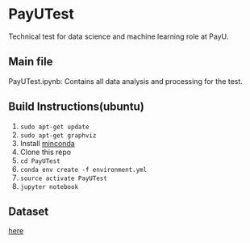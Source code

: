 # PayUTest
Technical test for data science and machine learning role at PayU.

## Main file

PayUTest.ipynb: Contains all data analysis and processing for the test.

## Build Instructions(ubuntu)

1. `sudo apt-get update`
2. `sudo apt-get graphviz`
3. Install [minconda](https://conda.io/miniconda.html)
4. Clone this repo
5. `cd PayUTest`
6. `conda env create -f environment.yml`
7. `source activate PayUTest`
8. `jupyter notebook`

## Dataset
[here](https://payu-my.sharepoint.com/personal/andrea_giraldo_payulatam_com/_layouts/15/guestaccess.aspx?docid=0000e917738cc4877bd6cc67f537b643c&authkey=AQc2Oc2ccjG8N4zICg2JQTE&e=65a4ed0b556c422e82e854568e73f7b2)
